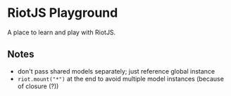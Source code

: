 # RiotJS Playground

A place to learn and play with RiotJS.

## Notes

* don't pass shared models separately; just reference global instance
* `riot.mount("*")` at the end to avoid multiple model instances (because of closure (?))
